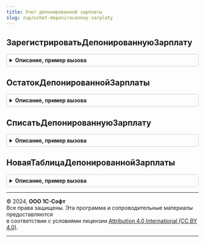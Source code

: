 ```yaml
---
title: Учет депонированной зарплаты
slug: zup/uchet-deponirovannoy-zarplaty
---
```



## ЗарегистрироватьДепонированнуюЗарплату
<details style="margin: 1em 0; padding: 0.5em; border: 1px solid #ccc; border-radius: 6px;">

<summary style="font-weight: bold; cursor: pointer;">Описание, пример вызова</summary>

```bsl

// Регистрирует факт депонирования зарплаты.
//
// Параметры:
//	Движения          - КоллекцияДвижений - наборы записей движений документа-регистратора.
//	Отказ             - Булево            - признак отказа при выполнении операции.
//	Зарплата          - ТаблицаЗначений   - депонируемая зарплата, см. НоваяТаблицаДепонированнойЗарплаты.
//	ОтражатьВБухучете - Булево            - если Истина, то операция будет отражена в бухгалтерском учета.
//
Процедура ЗарегистрироватьДепонированнуюЗарплату(Движения, Отказ, Знач Зарплата, ОтражатьВБухучете = Ложь) Экспорт
```

Пример вызова
```bsl
УчетДепонированнойЗарплаты.ЗарегистрироватьДепонированнуюЗарплату(Движения, Отказ, Зарплата, ОтражатьВБухучете);
```
</details>

## ОстатокДепонированнойЗарплаты
<details style="margin: 1em 0; padding: 0.5em; border: 1px solid #ccc; border-radius: 6px;">

<summary style="font-weight: bold; cursor: pointer;">Описание, пример вызова</summary>

```bsl

// Возвращает сведения об остатках депонированной зарплаты.
//
// Параметры:
//	Регистратор 	- ДокументСсылка - документ-заказчик (его выплаты депонентов не учитываются).
//	Организация		- СправочникСсылка.Организации - Организация.
//	ДатаВыплаты		- Дата   - дата, на которую определяются остатки (дата выплаты депонированных сумм).
//  ФизическиеЛица	- Массив - физические лица (необязательное, если не указано - по всем физлицам).
//	ДепонированоДо	- Дата   - дата депонирования, по которую учитываются депонированные суммы.
//
// Возвращаемое значение:
//		ТаблицаЗначений - таблица с колонками:
//			ФизическоеЛицо	- СправочникСсылка.ФизическиеЛица.
//			Сумма			- Число - остаток депонированной зарплаты.
//			Ведомость		- ДокументСсылка.ВедомостьНаВыплатуЗарплатыВКассу - ведомость, зарплата которой была депонирована.
//
Функция ОстатокДепонированнойЗарплаты(Регистратор, Организация, ДатаВыплаты, ФизическиеЛица = Неопределено, ДепонированоДо = Неопределено) Экспорт
```

Пример вызова
```bsl
Результат = УчетДепонированнойЗарплаты.ОстатокДепонированнойЗарплаты(Регистратор, Организация, ДатаВыплаты, ФизическиеЛица, ДепонированоДо);
```
</details>

## СписатьДепонированнуюЗарплату
<details style="margin: 1em 0; padding: 0.5em; border: 1px solid #ccc; border-radius: 6px;">

<summary style="font-weight: bold; cursor: pointer;">Описание, пример вызова</summary>

```bsl

// Регистрирует списание (выдачу) депонированных сумм.
//
// Параметры:
//	Движения     - КоллекцияДвижений - наборы записей движений документа-регистратора.
//	Отказ        - Булево            - признак отказа при выполнении операции.
//	Организация  - СправочникСсылка.Организации - организация.
//	ДатаСписания - Дата - дата списания депонированных сумм/
//	Зарплата     - ТаблицаЗначений - таблица списываемых сумм с колонками:
//	                   * ФизическоеЛицо - СправочникСсылка.ФизическиеЛица - депонент.
//	                   * Сумма          - Число - списываемая (выдаваемая) сумма.
//	                   * Ведомость      - ДокументСсылка.ВедомостьНаВыплатуЗарплатыВКассу - ведомость, по которой была депонирована зарплата.
//	ОтражатьВБухучете        - Булево - если Истина, то операция будет отражена в бухгалтерском учета
//	НомерПлатежногоДокумента - Строка - номер платежного документа, которым выдается депонированная зарплата.
//
Процедура СписатьДепонированнуюЗарплату(Движения, Отказ, Организация, ДатаСписания, Знач Зарплата, ОтражатьВБухучете = Ложь, НомерПлатежногоДокумента = "") Экспорт
```

Пример вызова
```bsl
УчетДепонированнойЗарплаты.СписатьДепонированнуюЗарплату(Движения, Отказ, Организация, ДатаСписания, Зарплата, ОтражатьВБухучете, НомерПлатежногоДокумента);
```
</details>

## НоваяТаблицаДепонированнойЗарплаты
<details style="margin: 1em 0; padding: 0.5em; border: 1px solid #ccc; border-radius: 6px;">

<summary style="font-weight: bold; cursor: pointer;">Описание, пример вызова</summary>

```bsl

// Конструктор таблицы данных о депонируемой зарплате.
//
// Возвращаемое значение:
// 	ТаблицаЗначений - таблица с колонками:
// 		* Дата           - Дата - дата депонирования.
// 		* Организация    - СправочникСсылка.Организации - Организация.
// 		* ФизическоеЛицо - СправочникСсылка.ФизическиеЛица - Депонент.
// 		* Сумма - Число  - Депонируемая сумма.
// 		* Ведомость            - ДокументСсылка.ВедомостьНаВыплатуЗарплатыВКассу - ведомость, зарплата которой депонируется.
// 		* СтатьяФинансирования - СправочникСсылка.СтатьиФинансированияЗарплата   - Статья финансирования.
// 		* СтатьяРасходов       - СправочникСсылка.СтатьиРасходовЗарплата         - Статья расходов.
//
Функция НоваяТаблицаДепонированнойЗарплаты() Экспорт
```

Пример вызова
```bsl
Результат = УчетДепонированнойЗарплаты.НоваяТаблицаДепонированнойЗарплаты() 
```
</details>

---

© 2024, **ООО 1С-Софт**  
Все права защищены. Эта программа и сопроводительные материалы предоставляются  
в соответствии с условиями лицензии [Attribution 4.0 International (CC BY 4.0)](https://creativecommons.org/licenses/by/4.0/legalcode).

---
